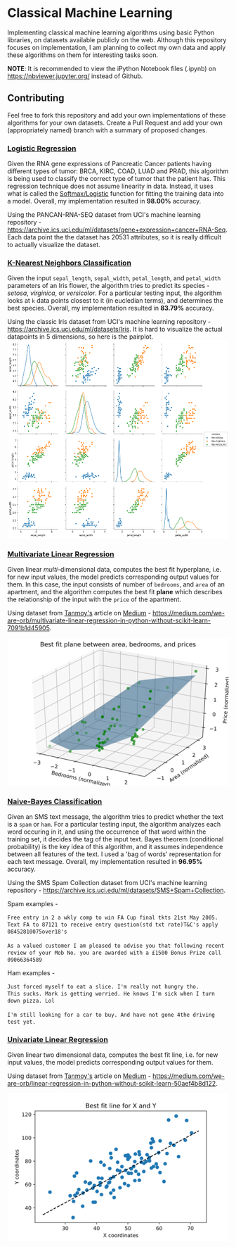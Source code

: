 # Classical Machine Learning

Implementing classical machine learning algorithms using basic Python libraries, on datasets available publicly on the web. Although this repository focuses on implementation, I am planning to collect my own data and apply these algorithms on them for interesting tasks soon.

__NOTE__: It is recommended to view the iPython Notebook files (.ipynb) on https://nbviewer.jupyter.org/ instead of Github.

## Contributing

Feel free to fork this repository and add your own implementations of these algorithms for your own datasets. Create a Pull Request and add your own (appropriately named) branch with a summary of proposed changes.

### [Logistic Regression](https://nbviewer.jupyter.org/github/pranaymethuku/classical-ml/blob/master/notebooks/logistic_regression.ipynb)

Given the RNA gene expressions of Pancreatic Cancer patients having different types of tumor: BRCA, KIRC, COAD, LUAD and PRAD, this algorithm is being used to classify the correct type of tumor that the patient has. This regression technique does not assume linearity in data. Instead, it uses what is called the [Softmax/Logistic](https://en.wikipedia.org/wiki/Softmax_function) function for fitting the training data into a model. Overall, my implementation resulted in __98.00%__ accuracy.

Using the PANCAN-RNA-SEQ dataset from UCI's machine learning repository - https://archive.ics.uci.edu/ml/datasets/gene+expression+cancer+RNA-Seq.
Each data point the the dataset has 20531 attributes, so it is really difficult to actually visualize the dataset.

### [K-Nearest Neighbors Classification](https://nbviewer.jupyter.org/github/pranaymethuku/classical-ml/blob/master/notebooks/knn_classification.ipynb)

Given the input `sepal_length`, `sepal_width`, `petal_length`, and `petal_width` parameters of an Iris flower, the algorithm tries to predict its species - _setosa_, _virginica_, or _versicolor_. For a particular testing input, the algorithm looks at `k` data points closest to it (in eucledian terms), and determines the best species. Overall, my implementation resulted in __83.79%__ accuracy.

Using the classic Iris dataset from UCI's machine learning repository - https://archive.ics.uci.edu/ml/datasets/Iris.
It is hard to visualize the actual datapoints in 5 dimensions, so here is the pairplot.
![K-Nearest Neighbors](result-plots/knn_classification.png)

### [Multivariate Linear Regression](https://nbviewer.jupyter.org/github/pranaymethuku/classical-ml/blob/master/notebooks/multivariate_linear_regression.ipynb)

Given linear _multi_-dimensional data, computes the best fit hyperplane, i.e. for new input values, the model predicts corresponding output values for them. In this case, the input consists of number of `bedrooms`, and `area` of an apartment, and the algorithm computes the best fit __plane__ which describes the relationship of the input with the `price` of the apartment.

Using dataset from [Tanmoy's](https://medium.com/@tanmoy) article on [Medium](https://medium.com) - https://medium.com/we-are-orb/multivariate-linear-regression-in-python-without-scikit-learn-7091b1d45905.

![Multivariate Linear Regression](result-plots/multivariate_linear_regression.svg)

### [Naive-Bayes Classification](https://nbviewer.jupyter.org/github/pranaymethuku/classical-ml/blob/master/notebooks/naive_bayes_classification.ipynb)

Given an SMS text message, the algorithm tries to predict whether the text is a `spam` or `ham`. For a particular testing input, the algorithm analyzes each word occuring in it, and using the occurrence of that word within the training set, it decides the tag of the input text. Bayes theorem (conditional probability) is the key idea of this algorithm, and it assumes independence between all features of the text. I used a 'bag of words' representation for each text message. Overall, my implementation resulted in __96.95%__ accuracy.

Using the SMS Spam Collection dataset from UCI's machine learning repository - https://archive.ics.uci.edu/ml/datasets/SMS+Spam+Collection.

Spam examples - 
```
Free entry in 2 a wkly comp to win FA Cup final tkts 21st May 2005. 
Text FA to 87121 to receive entry question(std txt rate)T&C's apply 08452810075over18's

As a valued customer I am pleased to advise you that following recent 
review of your Mob No. you are awarded with a £1500 Bonus Prize call 09066364589
```
Ham examples -
```
Just forced myself to eat a slice. I'm really not hungry tho. 
This sucks. Mark is getting worried. He knows I'm sick when I turn down pizza. Lol

I'm still looking for a car to buy. And have not gone 4the driving test yet.
```

### [Univariate Linear Regression](https://nbviewer.jupyter.org/github/pranaymethuku/classical-ml/blob/master/notebooks/univariate_linear_regression.ipynb)

Given linear two dimensional data, computes the best fit line, i.e. for new input values, the model predicts corresponding output values for them. 

Using dataset from [Tanmoy's](https://medium.com/@tanmoy) article on [Medium](https://medium.com) - https://medium.com/we-are-orb/linear-regression-in-python-without-scikit-learn-50aef4b8d122.

![Univariate Linear Regression](result-plots/univariate_linear_regression.svg)
